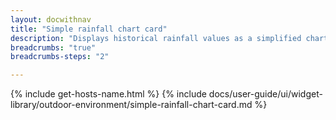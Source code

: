 ```yaml
---
layout: docwithnav
title: "Simple rainfall chart card"
description: "Displays historical rainfall values as a simplified chart. Optionally may display the corresponding latest rainfall value."
breadcrumbs: "true"
breadcrumbs-steps: "2"

---
```

{% include get-hosts-name.html %}
{% include docs/user-guide/ui/widget-library/outdoor-environment/simple-rainfall-chart-card.md %}
